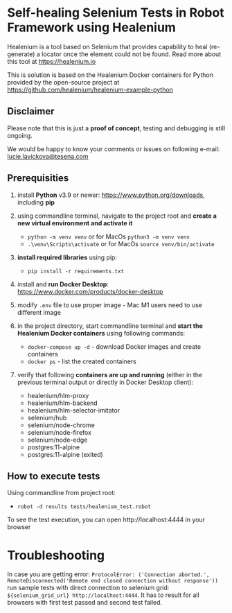 # Self-healing Selenium Tests in Robot Framework using Healenium

Healenium is a tool based on Selenium that provides capability to heal (re-generate) a locator once the element could not be found.
Read more about this tool at https://healenium.io

This is solution is based on the Healenium Docker containers for Python provided by the open-source project at https://github.com/healenium/healenium-example-python

## Disclaimer

Please note that this is just a **proof of concept**, testing and debugging is still ongoing.

We would be happy to know your comments or issues on following e-mail: lucie.lavickova@tesena.com

## Prerequisities

1. install **Python** v3.9 or newer: https://www.python.org/downloads, including **pip**
2. using commandline terminal, navigate to the project root and **create a new virtual environment and activate it**
   - `python -m venv venv` or for MacOs `python3 -m venv venv`
   - `.\venv\Scripts\activate` or for MacOs `source venv/bin/activate`
3. **install required libraries** using pip:
   - `pip install -r requirements.txt`
4. install and **run Docker Desktop**: https://www.docker.com/products/docker-desktop
5. modify `.env` file to use proper image - Mac M1 users need to use different image
6. in the project directory, start commandline terminal and **start the Healenium Docker containers** using following commands:

   - `docker-compose up -d` - download Docker images and create containers
   - `docker ps` - list the created containers

7. verify that following **containers are up and running** (either in the previous terminal output or directly in Docker Desktop client):
   - healenium/hlm-proxy
   - healenium/hlm-backend
   - healenium/hlm-selector-imitator
   - selenium/hub
   - selenium/node-chrome
   - selenium/node-firefox
   - selenium/node-edge
   - postgres:11-alpine
   - postgres:11-alpine (exited)

## How to execute tests

Using commandline from project root:

- `robot -d results tests/healenium_test.robot`

To see the test execution, you can open http://localhost:4444 in your browser

# Troubleshooting

In case you are getting error: `ProtocolError: ('Connection aborted.', RemoteDisconnected('Remote end closed connection without response'))` run sample tests with direct connection to selenium grid: `${selenium_grid_url} http://localhost:4444`.
It has to result for all browsers with first test passed and second test failed.
